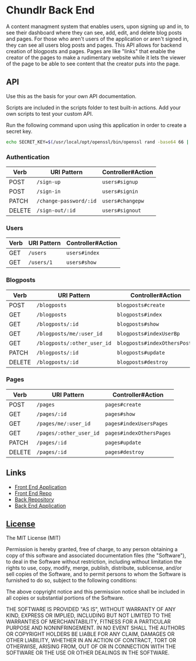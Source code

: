 # Chundlr Back End

A content managment system that enables users, upon signing up and in, to
see their dashboard where they can see, add, edit, and delete blog posts
and pages. For those who aren't users of the application or aren't signed
in, they can see all users blog posts and pages. This API allows for backend
creation of blogposts and pages. Pages are like "links" that enable the
creator of the pages to make a rudimentary website while it lets the viewer
of the page to be able to see content that the creator puts into the page.


## API

Use this as the basis for your own API documentation.

Scripts are included in  the scripts folder to test built-in actions. Add your
own scripts to test your custom API.

Run the following command upon using this application in order to create a
secret key.
```sh
echo SECRET_KEY=$(/usr/local/opt/openssl/bin/openssl rand -base64 66 | tr -d '\n') >>.env
```

### Authentication

| Verb   | URI Pattern            | Controller#Action |
|--------|------------------------|-------------------|
| POST   | `/sign-up`             | `users#signup`    |
| POST   | `/sign-in`             | `users#signin`    |
| PATCH  | `/change-password/:id` | `users#changepw`  |
| DELETE | `/sign-out/:id`        | `users#signout`   |



### Users

| Verb | URI Pattern | Controller#Action |
|------|-------------|-------------------|
| GET  | `/users`    | `users#index`     |
| GET  | `/users/1`  | `users#show`      |

### Blogposts

| Verb   | URI Pattern            | Controller#Action |
|--------|------------------------|-------------------|
| POST   | `/blogposts`               | `blogposts#create`          |
| GET    | `/blogposts`               | `blogposts#index`           |
| GET    | `/blogposts/:id`           | `blogposts#show`            |
| GET    | `/blogposts/me/:user_id`   | `blogposts#indexUserBp`     |
| GET    | `/blogposts/:other_user_id`| `blogposts#indexOthersPosts`|
| PATCH  | `/blogposts/:id`           | `blogposts#update`          |
| DELETE | `/blogposts/:id`           | `blogposts#destroy`         |

### Pages

| Verb   | URI Pattern            | Controller#Action |
|--------|------------------------|-------------------|
| POST   | `/pages`               | `pages#create`          |
| GET    | `/pages/:id`           | `pages#show`            |
| GET    | `/pages/me/:user_id`   | `pages#indexUsersPages` |
| GET    | `/pages/:other_user_id`| `pages#indexOthersPages`|
| PATCH  | `/pages/:id`           | `pages#update`          |
| DELETE | `/pages/:id`           | `pages#destroy`         |

## Links
* [Front End Application](https://squad003.github.io/front-end/)
* [Front End Repo](https://github.com/Squad003/front-end)
* [Back Repository](https://github.com/Squad003/squad-project-backend)
* [Back End Application](https://agile-forest-14016.herokuapp.com)

## [License](https://opensource.org/licenses/MIT)

The MIT License (MIT)

Permission is hereby granted, free of charge, to any person obtaining a copy of this software and associated documentation files (the "Software"), to deal in the Software without restriction, including without limitation the rights to use, copy, modify, merge, publish, distribute, sublicense, and/or sell copies of the Software, and to permit persons to whom the Software is furnished to do so, subject to the following conditions:

The above copyright notice and this permission notice shall be included in all copies or substantial portions of the Software.

THE SOFTWARE IS PROVIDED "AS IS", WITHOUT WARRANTY OF ANY KIND, EXPRESS OR IMPLIED, INCLUDING BUT NOT LIMITED TO THE WARRANTIES OF MERCHANTABILITY, FITNESS FOR A PARTICULAR PURPOSE AND NONINFRINGEMENT. IN NO EVENT SHALL THE AUTHORS OR COPYRIGHT HOLDERS BE LIABLE FOR ANY CLAIM, DAMAGES OR OTHER LIABILITY, WHETHER IN AN ACTION OF CONTRACT, TORT OR OTHERWISE, ARISING FROM, OUT OF OR IN CONNECTION WITH THE SOFTWARE OR THE USE OR OTHER DEALINGS IN THE SOFTWARE.
